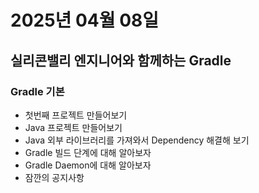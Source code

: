 # 2025년 04월 08일

## 실리콘밸리 엔지니어와 함께하는 Gradle

### Gradle 기본

- 첫번째 프로젝트 만들어보기
- Java 프로젝트 만들어보기
- Java 외부 라이브러리를 가져와서 Dependency 해결해 보기
- Gradle 빌드 단계에 대해 알아보자
- Gradle Daemon에 대해 알아보자
- 잠깐의 공지사항
